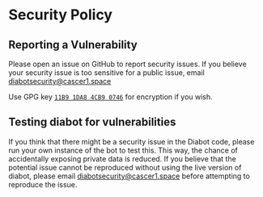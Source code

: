 # Security Policy

## Reporting a Vulnerability

Please open an issue on GitHub to report security issues. If you believe your security issue is too sensitive for a public issue, email diabotsecurity@cascer1.space

Use GPG key [`11B9 1DA8 4CB9 0746`](0x4CB90746_public.asc) for encryption if you wish.

## Testing diabot for vulnerabilities

If you think that there might be a security issue in the Diabot code, please run your own instance of the bot to test this. This way, the chance of accidentally exposing private data is reduced. 
If you believe that the potential issue cannot be reproduced without using the live version of diabot, please email diabotsecurity@cascer1.space before attempting to reproduce the issue.
